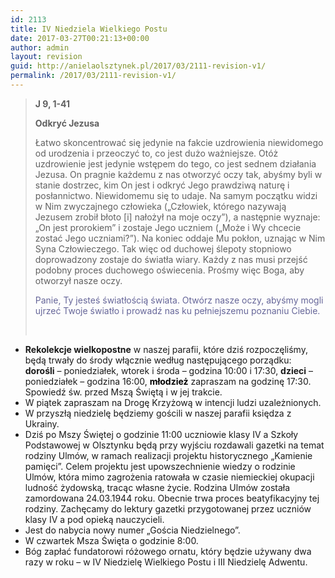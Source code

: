 ```yaml
---
id: 2113
title: IV Niedziela Wielkiego Postu
date: 2017-03-27T00:21:13+00:00
author: admin
layout: revision
guid: http://anielaolsztynek.pl/2017/03/2111-revision-v1/
permalink: /2017/03/2111-revision-v1/
---
```

> **J 9, 1-41**
> 
> **Odkryć Jezusa**
> 
> Łatwo skoncentrować się jedynie na fakcie uzdrowienia niewidomego od urodzenia i przeoczyć to, co jest dużo ważniejsze. Otóż uzdrowienie jest jedynie wstępem do tego, co jest sednem działania Jezusa. On pragnie każdemu z nas otworzyć oczy tak, abyśmy byli w stanie dostrzec, kim On jest i odkryć Jego prawdziwą naturę i posłannictwo. Niewidomemu się to udaje. Na samym początku widzi w Nim zwyczajnego człowieka (&#8222;Człowiek, którego nazywają Jezusem zrobił błoto [i] nałożył na moje oczy&#8221;), a następnie wyznaje: &#8222;On jest prorokiem&#8221; i zostaje Jego uczniem (&#8222;Może i Wy chcecie zostać Jego uczniami?&#8221;). Na koniec oddaje Mu pokłon, uznając w Nim Syna Człowieczego. Tak więc od duchowej ślepoty stopniowo doprowadzony zostaje do światła wiary. Każdy z nas musi przejść podobny proces duchowego oświecenia. Prośmy więc Boga, aby otworzył nasze oczy.
> 
> <span style="color: #666699;">Panie, Ty jesteś światłością świata. Otwórz nasze oczy, abyśmy mogli ujrzeć Twoje światło i prowadź nas ku pełniejszemu poznaniu Ciebie.</span>
> 
> &nbsp;

  * **Rekolekcje wielkopostne** w naszej parafii, które dziś rozpoczęliśmy, będą trwały do środy włącznie według następującego porządku: **dorośli** &#8211; poniedziałek, wtorek i środa &#8211; godzina 10:00 i 17:30, **dzieci** &#8211; poniedziałek &#8211; godzina 16:00, **<span style="color: #000000;">młodzież</span>** zapraszam na godzinę 17:30. Spowiedź św. przed Mszą Świętą i w jej trakcie.
  * W piątek zapraszam na Drogę Krzyżową w intencji ludzi uzależnionych.
  * W przyszłą niedzielę będziemy gościli w naszej parafii księdza z Ukrainy.
  * Dziś po Mszy Świętej o godzinie 11:00 uczniowie klasy IV a Szkoły Podstawowej w Olsztynku będą przy wyjściu rozdawali gazetki na temat rodziny Ulmów, w ramach realizacji projektu historycznego &#8222;Kamienie pamięci&#8221;. Celem projektu jest upowszechnienie wiedzy o rodzinie Ulmów, która mimo zagrożenia ratowała w czasie niemieckiej okupacji ludność żydowską, tracąc własne życie. Rodzina Ulmów została zamordowana 24.03.1944 roku. Obecnie trwa proces beatyfikacyjny tej rodziny. Zachęcamy do lektury gazetki przygotowanej przez uczniów klasy IV a pod opieką nauczycieli.
  * Jest do nabycia nowy numer &#8222;Gościa Niedzielnego&#8221;.
  * W czwartek Msza Święta o godzinie 8:00.
  * Bóg zapłać fundatorowi różowego ornatu, który będzie używany dwa razy w roku &#8211; w IV Niedzielę Wielkiego Postu i III Niedzielę Adwentu.